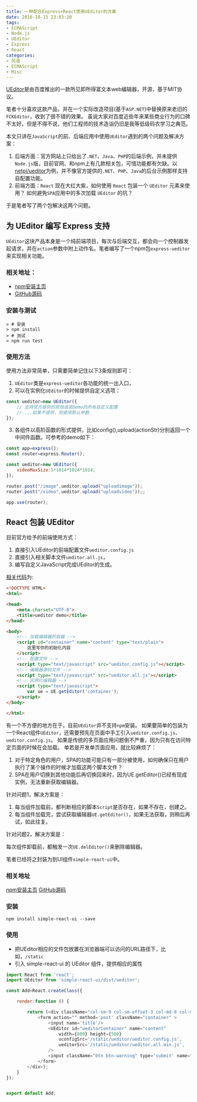```yaml
---
title: 一种配合Express+React使用UEditor的方案
date: 2016-10-15 23:03:20
tags:
- ECMAScript
- Node.js
- UEditor
- Express
- React
categories:
- 风语
- ECMAScript
- Misc
---
```


[UEditor](http://ueditor.baidu.com/website/index.html)是由百度推出的一款所见即所得富文本web编辑器，开源，基于MIT协议。

笔者十分喜欢这款产品，并在一个实际改造项目(基于`ASP.NET`)中替换原来老旧的`FCKEditor`，收到了很不错的效果。
虽说大家对百度近些年来某些商业行为的口碑不太好，但是不得不说，他们工程师的技术造诣仍旧是我等低级码农学习之典范。

本文只讲在`JavaScript`的前、后端应用中使用`UEditor`遇到的两个问题及解决方案：
1. 后端方面：官方网站上只给出了`.NET`、`Java`、`PHP`的后端示例，并未提供`Node.js`版，目前官网、和npm上有几款相关包，可惜功能都有欠缺。以[netpi/ueditor](https://github.com/netpi/ueditor/)为例，并不像官方提供的`.NET`、`PHP`、`Java`的后台示例那样支持自配置功能。
2. 前端方面：`React` 现在大红大紫，如何使用 `React` 包装一个 `UEditor` 元素来使用？ 如何避免`SPA`应用中的多次加载 `UEditor` 的坑？

于是笔者写了两个包解决这两个问题。

## 为 UEditor 编写 Express 支持

`UEditor`这块产品本身是一个纯前端项目，每次与后端交互，都会向一个控制器发起请求，并在`action`参数中附上动作名。笔者编写了一个npm包`express-ueditor`来实现相关功能。

### 相关地址：

* [npm安装主页](https://www.npmjs.com/package/express-ueditor)
* [GitHub源码](https://github.com/newbienewbie/express-ueditor)

### 安装与测试

```
> # 安装
> npm install
> # 测试
> npm run test
```

### 使用方法

使用方法非常简单，只需要简单记住以下3条规则即可：

1. `UEditor`类是`express-ueditor`各功能的统一出入口，
2. 可以在实例化`UEditor`的时候提供自定义选项：
```JavaScript
const ueditor=new UEditor({
    // 支持官方提供的其他语言Demo的所有自定义配置
    // ...如果不提供，则使用默认参数
});
```
3. 各组件以高阶函数的形式提供，比如config(),upload(actionStr)分别返回一个中间件函数。可参考的demo如下：
```JavaScript
const app=express();
const router=express.Router();

const ueditor=new UEditor({
    videoMaxSize:5*1014*1024*1024,  
});

router.post("/image",ueditor.upload("uploadimage"));
router.post("/video",ueditor.upload("uploadvideo"));;

app.use(router);
```

## React 包装 UEditor

目前官方给予的前端使用方式：

1. 直接引入UEditor的前端配置文件`ueditor.config.js`
2. 直接引入相关脚本文件`ueditor.all.js`，
3. 编写自定义JavaScript完成UEditor的生成。

[相关代码](http://fex.baidu.com/ueditor)为:

```HTML
<!DOCTYPE HTML>
<html>

<head>
    <meta charset="UTF-8">
    <title>ueditor demo</title>
</head>

<body>
    <!-- 加载编辑器的容器 -->
    <script id="container" name="content" type="text/plain">
        这里写你的初始化内容
    </script>
    <!-- 配置文件 -->
    <script type="text/javascript" src="ueditor.config.js"></script>
    <!-- 编辑器源码文件 -->
    <script type="text/javascript" src="ueditor.all.js"></script>
    <!-- 实例化编辑器 -->
    <script type="text/javascript">
        var ue = UE.getEditor('container');
    </script>
</body>

</html>
```

有一个不方便的地方在于，目前`UEditor`并不支持`npm`安装。
如果要简单的包装为一个React组件`UEditor`，还需要预先在页面中手工引入`ueditor.config.js`、`ueditor.config.js`。
如果是传统的多页面应用问题倒不严重，因为只有在访问特定页面的时候在会加载。
单若是开发单页面应用，就比较麻烦了：
1. 对于特定角色的用户，SPA的功能可能只有一部分被使用，如何确保只在用户执行了某个操作的时候才加载这两个脚本文件？
2. SPA在用户切换到其他功能后再切换回来时，因为UE.getEditor()已经有现成实例，无法重新获取编辑器。

针对问题1，解决方案是：

1. 每当组件加载前，都判断相应的脚本`Script`是否存在，如果不存在，创建之。
2. 每当组件加载完，尝试获取编辑器`UE.getEditor()`，如果无法获取，则稍后再试，如此往复。

针对问题2，解决方案是：

每次组件卸载前，都触发一次`UE.delEditor()`来删除编辑器。

笔者已经将之封装为到UI组件`simple-react-ui`中。

### 相关地址

[npm安装主页](https://www.npmjs.com/package/simple-react-ui)
[GitHub源码](https://github.com/newbienewbie/simple-react-ui)

### 安装

```
npm install simple-react-ui --save
```

### 使用

* 把UEditor相应的文件包放置在浏览器端可以访问的URL路径下，比如，`/static`
* 引入 simple-react-ui 的 UEditor 组件，提供相应的属性

```JavaScript
import React from 'react';
import UEditor from 'simple-react-ui/dist/ueditor';

const Add=React.createClass({

    render:function () {

        return (<div className="col-sm-9 col-sm-offset-3 col-md-8 col-md-offset-2 main">
            <form action="" method='post' className="container" >
                <input name='title'/>
                <UEditor id="ueditorContainer" name="content" 
                    width={800} height={500} 
                    uconfigSrc='/static/ueditor/ueditor.config.js',
                    ueditorSrc='/static/ueditor/ueditor.all.min.js',
                />
                <input className="btn btn-warning" type='submit' name="提交" value='提交'/>
            </form>
        </div>);
    }
});


export default Add;
```

